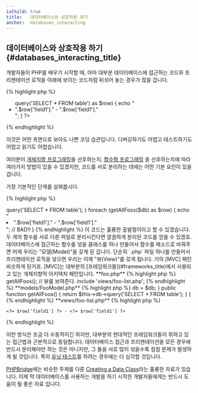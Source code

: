 ```yaml
---
isChild: true
title:   데이터베이스와 상호작용 하기
anchor:  databases_interacting
---
```


## 데이터베이스와 상호작용 하기 {#databases_interacting_title}

개발자들이 PHP를 배우기 시작할 때, 아마 대부분 데이터베이스에 접근하는 코드와 프리젠테이션 로직을 아래에 보이는
코드처럼 뒤섞어 놓는 경우가 많을 겁니다.

{% highlight php %}
<ul>
<?php
foreach ($db->query('SELECT * FROM table') as $row) {
    echo "<li>".$row['field1']." - ".$row['field1']."</li>";
}
?>
</ul>
{% endhighlight %}

이것은 어떤 측면으로 보아도 나쁜 코딩 습관입니다. 디버깅하기도 어렵고 테스트하기도 어렵고 읽기도 어렵습니다.

여러분이 [개체지향 프로그래밍](#object-oriented-programming)을 선호하는지, [함수형 프로그래밍](#functional-programming)
을 선호하는지에 따라 여러가지 방법이 있을 수 있겠지만, 코드를 서로 분리하는 데에는 어떤 기본 요인이 있을 겁니다.

가장 기본적인 단계를 살펴봅시다.

{% highlight php %}
<?php
function getAllFoos($db) {
    return $db->query('SELECT * FROM table');
}

foreach (getAllFoos($db) as $row) {
    echo "<li>".$row['field1']." - ".$row['field1']."</li>"; // BAD!!
}
{% endhighlight %}

이 코드는 훌륭한 출발점이라고 할 수 있겠습니다. 두 개의 함수를 서로 다른 파일로 분리시킨다면 깔끔하게 분리된 코드를
얻을 수 있겠죠.

데이터베이스에 접근하는 함수를 넣을 클래스를 하나 만들어서 함수를 메소드로 바꿔주면 어제 우리는 "모델(Model)"을 갖게
된 겁니다. 단순히 `.php` 파일 하나를 만들어서 프리젠테이션 로직을 넣으면 우리는 이제 "뷰(View)"를 갖게 됩니다. 거의
[MVC] 패턴 비슷하게 된거죠. [MVC]는 대부분의 [프레임워크들](#frameworks_title)에서 사용되고 있는 개제지향적 아키텍처
패턴입니다.

**foo.php**

{% highlight php %}
<?php
$db = new PDO('mysql:host=localhost;dbname=testdb;charset=utf8', 'username', 'password');

// 모델 클래스를 사용할 수 있게 포함시킨다.
include 'models/FooModel.php';

// 인스턴스를 만듭니다.
$fooModel = new FooModel($db);
// Foo의 리스트를 가져옵니다.
$fooList = $fooModel->getAllFoos();

// 뷰를 보여준다.
include 'views/foo-list.php';
{% endhighlight %}


**models/FooModel.php**

{% highlight php %}
<?php
class FooModel
{
    protected $db;

    public function __construct(PDO $db)
    {
        $this->db = $db;
    }

    public function getAllFoos() {
        return $this->db->query('SELECT * FROM table');
    }
}
{% endhighlight %}

**views/foo-list.php**

{% highlight php %}
<?php foreach ($fooList as $row): ?>
    <?= $row['field1'] ?> - <?= $row['field1'] ?>
<?php endforeach ?>
{% endhighlight %}

이런 방식은 조금 더 수동적이긴 하지만, 대부분의 현대적인 프레임워크들이 취하고 있는 접근법과 근본적으로 동일합니다. 데이터베이스 접근과
프리젠테이션을 모든 경우에 반드시 분리해야만 하는 것은 아니지만, 그 둘을 서로 많이 섞을수록 점점 문제가 발생하게 될
것입니다. 특히 [유닛 테스트](#unit-testing)를 하려는 경우에는 더 심각할 것입니다.

[PHPBridge]에는 비슷한 주제를 다룬 [Creating a Data Class]라는 훌륭한 자료가 있습니다. 이제 막 데이터베이스를 사용하는
개발을 하기 시작한 개발자들에게는 반드시 도움이 될 좋은 자료 입니다.

[MVC]: http://code.tutsplus.com/tutorials/mvc-for-noobs--net-10488
[PHPBridge]: http://phpbridge.org/
[Creating a Data Class]: http://phpbridge.org/intro-to-php/creating_a_data_class
